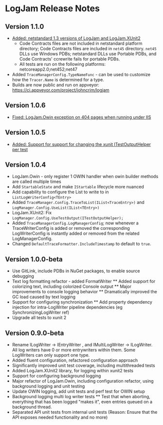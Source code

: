 # LogJam Release Notes

## Version 1.1.0
* [Added: netstandard 1.3 versions of LogJam and LogJam.XUnit2](https://github.com/logjam2/logjam/issues/21)
  * Code Contracts files are not included in netstandard platform directory; Code Contracts files are included in `net45` directory. `net45` DLLs use Windows PDBs; netstandard DLLs use Portable PDBs, and Code Contracts' ccrewrite fails for portable PDBs.
  * All tests are run on the following platforms: netcoreapp2.0;net452;net47
* Added `TraceManagerConfig.TypeNameFunc` - can be used to customize how the `Tracer.Name` is determined for a type.
* Builds are now public and run on appveyor: https://ci.appveyor.com/project/johncrim/logjam

## Version 1.0.6
* [Fixed: LogJam.Owin exception on 404 pages when running under IIS](https://github.com/logjam2/logjam/issues/22)

## Version 1.0.5
* [Added: Support for support for changing the xunit ITestOutputHelper per test](https://github.com/logjam2/logjam/issues/17)

## Version 1.0.4
* LogJam.Owin - only register 1 OWIN handler when owin builder methods are called multiple times
* Add `StartableState` and make `IStartable` lifecycle more nuanced
* Add capability to configure the List to write to in `ListLogWriterConfig<TEntry>`
* Added `TraceManager.Config.TraceToList(IList<TraceEntry>)` and `LogManager.Config.UseList(IList<TEntry>)`
* LogJam.XUnit2: Fix `LogManager.Config.UseTestOutput(ITestOutputHelper);`
* Added `TraceManagerConfig.LogManagerConfig`; now whenever a TraceWriterConfig is added or removed the corresponding LogWriterConfig is instantly added or removed from the related LogManagerConfig.
* Changed `DefaultTraceFormatter.IncludeTimestamp` to default to `true`.
  

## Version 1.0.0-beta
* Use GitLink, include PDBs in NuGet packages, to enable source debugging
* Text log formatting refactor - added FormatWriter
** Added support for colorizing text, including colorized Console output
** Major improvements to console logging behavior
** Dramatically improved the GC load caused by text logging
* Support for configuring synchronization
** Add property dependency injection for intra-LogWriter pipeline dependencies (eg SynchronizingLogWriter ref)
* Upgrade all tests to xunit 2

## Version 0.9.0-beta
* Rename ILogWriter<tentry>
	-> IEntryWriter<tentry>
		, and IMultiLogWriter -> ILogWriter.  All log writers have 0 or more entrywriters within them.  Some LogWriters can only support one type.
* Added fluent configuration, refactored configuration approach
* Significantly improved unit test coverage, including multithreaded tests
* Added LogJam.XUnit2 library, for logging within xunit2 tests
* Support for configuring background logging
* Major refactor of LogJam.Owin, including configuration refactor, using background logging and unit testing
* Update OWIN logging, add unit tests and perf test for OWIN setup
* Background logging multi log writer tests
** Test that when aborting, everything that has been logged "makes it", even entries queued on a background thread.
* Separated API unit tests from internal unit tests
(Reason: Ensure that the API exposes needed functionality and no more)
